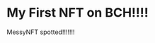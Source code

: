 # My First NFT on BCH!!!!
MessyNFT spotted!!!!!!!
                                                                                                                                    
